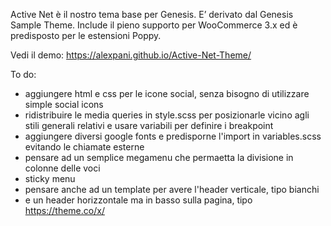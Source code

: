 Active Net è il nostro tema base per Genesis. E’ derivato dal Genesis
Sample Theme. Include il pieno supporto per WooCommerce 3.x ed è
predisposto per le estensioni Poppy.

Vedi il demo: https://alexpani.github.io/Active-Net-Theme/

To do:

- aggiungere html e css per le icone social, senza bisogno di utilizzare simple social icons
- ridistribuire le media queries in style.scss per posizionarle vicino agli stili generali relativi e usare variabili per definire i breakpoint
- aggiungere diversi google fonts e predisporne l'import in variables.scss evitando le chiamate esterne
- pensare ad un semplice megamenu che permaetta la divisione in colonne delle voci
- sticky menu
- pensare anche ad un template per avere l'header verticale, tipo bianchi
- e un header horizzontale ma in basso sulla pagina, tipo https://theme.co/x/